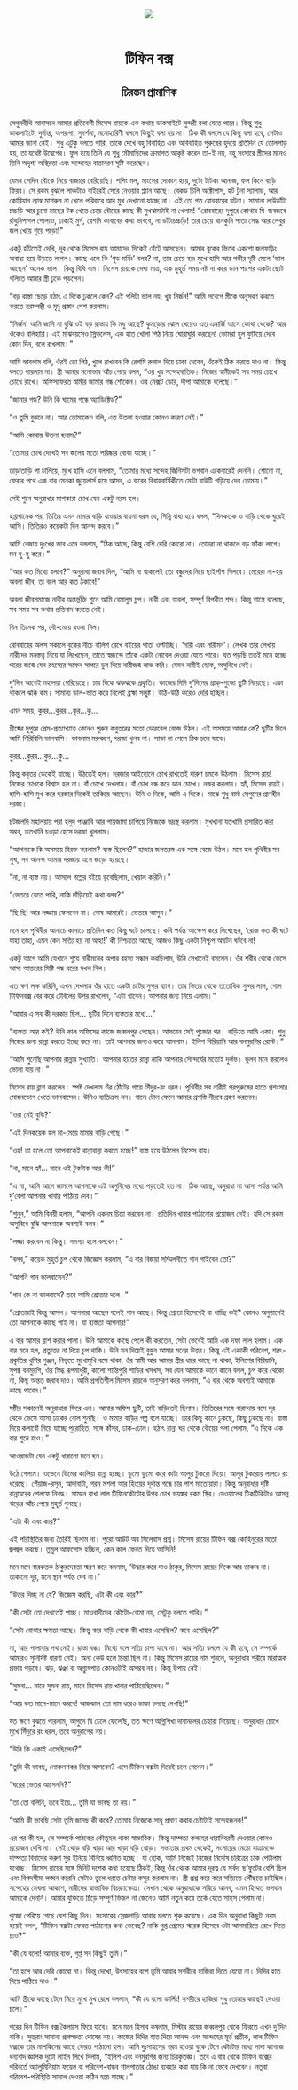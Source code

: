 <div align=center> <img src="../../metadata/images/rabibasariya/টিফিন-বক্স-চিরন্তন-প্রামাণিক.jpg" align="center"></div><br><h1 align=center>টিফিন বক্স</h1>
<h2 align=center>চিরন্তন প্রামাণিক</h2><br>সেগুনবীথি আবাসনে আমার প্রতিবেশী মিসেস রায়কে এক কথায় ডাকসাইটে সুন্দরী বলা যেতে পারে। কিন্তু শুধু ডাকসাইটে, দুর্দান্ত, অপরূপা, সুদর্শনা, মনোহারিণী বললে কিছুই বলা হয় না। ঠিক কী বললে যে কিছু বলা হবে, সেটাও আমার জানা নেই। শুধু এটুকু বলতে পারি, তাকে দেখে বহু বিবাহিত এবং অবিবাহিত পুরুষের হৃদয়ে প্রতিদিন যে তোলপাড় হয়, তা যথেষ্ট উদ্বেগের। ফুল হয়ে তিনি যে শুধু মৌমাছিদের ক্রমাগত আকৃষ্ট করেন তা-ই নয়, বহু সংসারে স্ত্রীদের মনেও তিনি অদৃশ্য অস্থিরতা এবং সন্দেহের বাতাবরণ সৃষ্টি করেছেন।

যেমন সেদিন বৌকে নিয়ে বাজারে বেরিয়েছি। শপিং মল, মাংসের দোকান হয়ে, দুটো টাটকা আনাজ, ফল কিনে বাড়ি ফিরব। সে রকম বুঝলে লাঞ্চটাও বাইরেই সেরে নেওয়ার প্ল্যান আছে। বেকড চিলি অক্টোপাস, হট টুনা স্যালাড, আর কোরিয়ান ল্যাম্ব মাশরুম না খেলে পরিবারে আর মুখ দেখানো যাচ্ছে না। এই তো গত রোববারের ঘটনা। সামান্য লাউডাঁটা চচ্চড়ি আর চুনো মাছের টক খেতে চেয়ে বৌয়ের কাছে কী মুখঝামটাই না খেলাম! “রোববারের দুপুরে কোথায় ঘি-জবজবে রাঁধুনিপাগল পোলাও, ঢাকাই মুর্গ, রেশমি কাবাবের কথা ভাববে, না ডাঁটাচচ্চড়ি! তার চেয়ে থানকুনি পাতা সেদ্ধ আর লেবুর জল খেয়ে শুয়ে পড়ো!”

একটু হাঁটতেই দেখি, দূর থেকে মিসেস রায় আমাদের দিকেই হেঁটে আসছেন। আমার বুকের ভিতর একশো জলফড়িং অবাধ্য হয়ে উড়তে লাগল। কাছে এলে কি ‘গুড মর্নিং’ বলব? না, তার চেয়ে বরং মুখে হাসি আর গভীর দৃষ্টি মেলে ‘ভাল আছেন’ অনেক ভাল। কিন্তু বিধি বাম। মিসেস রায়কে দেখা মাত্র, এক মুহূর্ত সময় নষ্ট না করে ডান পাশের একটা ছোট গলিতে আমার স্ত্রী ঢুকে পড়লেন।

“বড় রাস্তা ছেড়ে হঠাৎ এ দিকে ঢুকলে কেন? এই গলিটা ভাল নয়, খুব নির্জন!” আমি সবেগে স্ত্রীকে অনুসরণ করতে করতে নরমপন্থী ও মৃদু প্রস্তাব পেশ করলাম।

“নির্জন! আমি জানি না বুঝি ওই বড় রাস্তায় কি মধু আছে? কুমড়োর ঝোল খেয়েও এত এনার্জি আসে কোথা থেকে? আর ওঁকেও বলিহারি। এই মাঝবয়সেও স্লিভলেস, এক হাত খোলা পিঠ নিয়ে ঘোরাঘুরি করছেন! ভোমরা হুল ফুটিয়ে দেবে কোন দিন, বলে রাখলাম।”

আমি ভাবলাম বলি, ওঁরই তো পিঠ, খুলে রাখবেন কি রেশমি রুমাল দিয়ে ঢাকা দেবেন, ওঁকেই ঠিক করতে দাও না। কিন্তু বলতে পারলাম না। স্ত্রী আমার মনোভাব আঁচ পেয়ে বলল, “ওর খুব সন্দেহবাতিক। নিজের স্বামীকেই সব সময় চোখে চোখে রাখে। অফিসফেরত স্বামীর জামার গন্ধ শোঁকেন। ওর নেক্সট ডোর, দীপা আমাকে বলেছে।”

“জামার গন্ধ? উনি কি ঘামের গন্ধে অ্যাডিক্টেড?”

“ও তুমি বুঝবে না। আর তোমাকেও বলি, এত উতলা হওয়ার কোনও কারণ নেই।”

“আমি কোথায় উতলা হলাম?”

“তোমার চোখ দেখেই সব জলের মতো পরিষ্কার বোঝা যাচ্ছে।”

তাড়াতাড়ি পা চালিয়ে, মুখে হাসি এনে বললাম, “তোমার মধ্যে সন্দেহ জিনিসটা ভগবান একেবারেই দেননি। শোনো না, ফেরার পথে এক বার মেনকা জুয়েলার্স হয়ে আসব, এ বারের বিবাহবার্ষিকীতে মোটা বাউটি গড়িয়ে দেব তোমায়।”

সেই শুনে অনুরাধার মাশকারা চোখ যেন একটু নরম হল।




হপ্তাখানেক পর, তিতির এমন মামার বাড়ি যাওয়ার বায়না ধরল যে, গিন্নি বাধ্য হয়ে বলল, “দিনকতক ও বাড়ি থেকে ঘুরেই আসি। তিতিরও কয়েকটা দিন আনন্দ করবে।”

আমি বেজায় দুঃখের ভাব এনে বললাম, “ঠিক আছে, কিন্তু বেশি দেরি কোরো না। তোমরা না থাকলে বড় ফাঁকা লাগে। মন হু-হু করে।”

“আর কত মিথ্যে বলবে?” অনুরাধা জবাব দিল, “আমি না থাকলেই তো বন্ধুদের নিয়ে ছাইপাঁশ গিলবে। মেয়েরা না-হয় অবলা জীব, তা বলে আর কত ঠকাবে!”

অবলা জীবসমাজে নারীর অন্তর্ভুক্তি শুনে আমি বেমালুম চুপ। নারী এবং অবলা, সম্পূর্ণ বিপরীত শব্দ। কিন্তু শাস্ত্রে বলেছে, সব সময় সব কথার প্রতিবাদ করতে নেই।

দিন তিনেক পর, বৌ-মেয়ে রওনা দিল।




রোববারের অলস সকালে বুকের নীচে বালিশ রেখে বইয়ের পাতা ওল্টাচ্ছি। ‘নারী এবং নারীমন’। লেখক তার লেখায় নারীদের মনস্তত্ত্ব নিয়ে যা লিখেছেন, তাতে স্বচ্ছন্দে তাঁকে একটা নোবেল দেওয়া যেতে পারে। যত পড়ছি ততই মনে হচ্ছে পরের জন্মে যেন রহস্যের সফেন সাগরে ডুব দিয়ে নারীজন্ম লাভ করি। যেমন নারীই হোক, অসুবিধে নেই।

দু’দিন আগেই মহালয়া পেরিয়েছে। চার দিকে ঝকঝকে প্রকৃতি। কাজের দিদি দু’দিনের প্রাক্‌-পুজো ছুটি নিয়েছে। একা থাকলে ঝক্কি কম। সামান্য ডাল-ভাত করে নিলেই ব্রহ্মা সন্তুষ্ট। উঠি-উঠি করেও দেরি হচ্ছিল।

এমন সময়, কুরর...কুরর...কুর...কু...

গ্রীষ্মের দুপুরে প্রেম-প্রত্যাখ্যাত কোনও পুরুষ কবুতরের মতো ডোরবেল বেজে উঠল। এই অসময়ে আবার কে? ছুটির দিনে আমি নিরিবিলি ভালবাসি। ভাবলাম মরুকগে, দরজা খুলব না। সাড়া না পেলে ঠিক চলে যাবে।

কুরর...কুরর...কুর...কু...

কিন্তু কবুতর ডেকেই যাচ্ছে। উঠতেই হল। দরজার আইহোলে চোখ রাখতেই দারুণ চমকে উঠলাম। মিসেস রায়! নিজের চোখকে বিশ্বাস হল না। বাঁ চোখে দেখলাম। বাঁ চোখ বন্ধ করে ডান চোখে। নজর করলাম। হ্যাঁ, মিসেস রায়ই। হাসি-হাসি মুখ করে দরজার দিকেই তাকিয়ে আছেন। উনি ও দিকে, আমি এ দিকে। মাঝে শুধু বার্মা সেগুনের প্রাণহীন দরজা।

চটজলদি মহালয়ায় পরা হলুদ পাঞ্জাবি আর পায়জামা চাপিয়ে নিজেকে ভদ্রস্থ করলাম। মুখখানা যতখানি প্রসারিত করা সম্ভব, ততখানি চওড়া হেসে দরজা খুললাম।

“আপনাকে কি অসময়ে বিরক্ত করলাম? ব্যস্ত ছিলেন?” হাজার জলতরঙ্গ এক সঙ্গে বেজে উঠল। মনে হল পৃথিবীর সব সুখ, সব আনন্দ আমার দরজায় এসে জড়ো হয়েছে।

“না, না ব্যস্ত নয়। আসলে গল্পের বইয়ে ডুবেছিলাম, খেয়াল করিনি।”

“ভেতরে যেতে পারি, নাকি দাঁড়িয়েই কথা বলব?”

“ছি ছি! আর লজ্জায় ফেলবেন না। দোষ আমারই। ভেতরে আসুন।”

মনে হল পৃথিবীর আনাচে কানাচে প্রতিদিন কত কিছু ঘটে চলেছে। কবি পর্যন্ত আক্ষেপ করে লিখেছেন, ‘রোজ কত কী ঘটে যাহা তাহা, এমন কেন সত্যি হয় না আহা!’ কী নিশ্চয়তা আছে, আজও কিছু একটা নিশ্চুপ অঘটন ঘটবে না!

একটু আগে আমি যেখানে শুয়ে নারীমনের অপার রহস্য সন্ধান করছিলাম, উনি সেখানেই বসলেন। ওঁর শরীর থেকে ভেসে আসা আতরের মিষ্টি গন্ধ ঘরের দখল নিল।

এত ক্ষণ লক্ষ করিনি, এখন দেখলাম ওঁর হাতে একটা চটের সুন্দর ব্যাগ। তার ভিতর থেকে ততোধিক সুন্দর লাল, গোল টিফিনবক্স বের করে টেবিলের উপর রাখলেন, “এটা খাবেন। আপনার জন্য নিয়ে এলাম।”

“আবার এ সব কী দরকার ছিল... ছুটির দিনে ব্যস্ততার মধ্যে...”

“ব্যস্ততা আর কই? উনি কাল অফিসের কাজে জব্বলপুর গেছেন। আসবেন সেই পুজোর পর। বাড়িতে আমি একা। শুধু নিজের জন্য রান্না করতে ইচ্ছে করে না। তাই আপনার জন্যও করে আনলাম। ইলিশ বিরিয়ানি আর বনমুরগির রোস্ট।”

“আমি শুনেছি আপনার রান্নার সুখ্যাতি। আপনার হাতের রান্না নাকি আপনার সৌন্দর্যের মতোই দুর্লভ। ভুলব মনে করলেও ভোলা যায় না।”

মিসেস রায় ব্লাশ করলেন। স্পষ্ট দেখলাম ওঁর ঠোঁটের গায়ে সিঁদুর-রং ধরল। পৃথিবীর সব নারীই পরপুরুষের হাতে প্রশংসার মোহনভোগ খেতে ভালবাসেন। উনিও ব্যতিক্রম নন। গালে টোল ফেলে আমার প্রশস্তি নীরবে গ্রহণ করলেন।

“ওরা নেই বুঝি?”

“এই দিনকয়েক হল মা-মেয়ে মামার বাড়ি গেছে।”

“ওহ! তা হলে তো আপনাকেই রান্নাবান্না করতে হচ্ছে!” ব্যস্ত হয়ে উঠলেন মিসেস রায়।

“না, মানে হ্যাঁ... মানে ওই টুকটাক আর কী!”

“এ মা, আমি আগে জানলে আপনাকে এই অসুবিধের মধ্যে পড়তেই হত না। ঠিক আছে, অনুরাধা না আসা পর্যন্ত আমি দু’বেলা আপনার খাবার পাঠিয়ে দেব।”

“শুনুন,” আমি বিনয়ী হলাম, “আপনি একদম চিন্তা করবেন না। প্রতিদিন খাবার পাঠানোর প্রয়োজন নেই। যদি সে রকম অসুবিধে বুঝি আপনাকে অবশ্যই বলব।”

“লজ্জা করবেন না কিন্তু। সমস্যা হলে বলবেন।”

“বলব,” কয়েক মুহূর্ত চুপ থেকে জিজ্ঞেস করলাম, “এ বার বিজয়া সম্মিলনীতে গান গাইবেন তো?”

“আপনি গান ভালবাসেন?”

“গান কে না ভালবাসে? তবে আমি শ্রোতার দলে।”

“শ্রোতারাই কিন্তু আসল। আপনারা আছেন বলেই গান আছে। কিন্তু শ্রোতা হিসেবেই বা পাচ্ছি কই? কোনও অনুষ্ঠানেই তো আপনাকে কাছে পাই না। যা ব্যস্ততা আপনার!”

এ বার আমার ব্লাশ করার পালা। উনি আমাকে কাছে পেলে কী করতেন, সেটা ভেবেই আমি এক দফা লাল হলাম। এক বার মনে হল, প্রত্যুত্তর না দিয়ে চুপ থাকি। উনি মন দিয়েই বুঝুন আমার মনের উত্তর। কিন্তু এই একাকী পরিবেশ, শরৎ-প্রকৃতির খুশির গুঞ্জন, নিভৃতে মুখোমুখি বসে থাকা, ওঁর স্বামী আর আমার স্ত্রীর ধারে কাছে না থাকা, ইলিশের বিরিয়ানি, সুপক্ব বনমুরগি, ওঁর স্নিগ্ধ রূপমাধুরী, কালো শান্তিপুরি শাড়ির খসখস, সব যেন আমাকে কানে কানে বলল, চুপ করে থেকো না, কিছু অন্তত জবাব দাও। আমি প্রগতিশীল মিসেস রায়কে অনুসরণ করে বললাম, “এ বার থেকে অবশ্যই আমাকে কাছে পাবেন।”




ষষ্ঠীর সকালেই অনুরাধারা ফিরে এল। আমার অফিস ছুটি, তাই বাড়িতেই ছিলাম। তিতিরের সঙ্গে বারান্দায় বসে দূর থেকে ভেসে আসা ঢাকের বোল শুনছি। ও মামার বাড়ির গল্প বলে যাচ্ছে। তার কিছু কানে ঢুকছে, কিছু ঢুকছে না। রাস্তা দিয়ে কলাবৌ নিয়ে যাচ্ছে পুরোহিত, সঙ্গে কাঁসর, ঢাক-ঢোল। হঠাৎ রান্না ঘর থেকে বৌয়ের গলা পেলাম, “এ দিকে এক বার শুনে যাও।”

আওয়াজটা যেন একটু ধারালো মনে হল।

উঠে গেলাম। ওভেনে ডিমের কালিয়া রান্না হচ্ছে। ডুমো ডুমো করে কাটা আলুর টুকরো দিয়ে। আলুর টুকরোয় লালচে রং ধরেছে। পেঁয়াজ-রসুন, আদাবাটা, গরম মশলা আর হিংয়ের দুর্দান্ত গন্ধে চার পাশ মাতোয়ারা। কিন্তু অনুরাধার দৃষ্টি রান্নাঘরের শেলফে নিবদ্ধ। সামনে রাখা লাল টিফিনকৌটোর উপর চোখ ভয়ঙ্কর রকম স্থির। দেওয়ালের টিকটিকিটাও আসন্ন ঝড়ের আঁচ পেয়ে মুহূর্ত গুনছে।

“এটা কী এবং কার?”

এই পরিস্থিতির জন্য তৈরিই ছিলাম না। পুরো আউট অব সিলেবাস প্রশ্ন। মিসেস রায়ের টিফিন বক্স কোহিনুরের মতো জ্বলজ্বল করছে। তুমুল আফসোস হচ্ছিল, কেন কাল ফেরত দিয়ে আসিনি!

মনে মনে বারকতক ঠাকুরদেবতা স্মরণ করে বললাম, ‘উদ্ধার করে দাও ঠাকুর, মিসেস রায়ের দিকে আর তাকাব না। তাকানো দূর, মনে স্থান পর্যন্ত দেব না।’

“উত্তর দিচ্ছ না যে? জিজ্ঞেস করছি, এটা কী এবং কার?”

“কী সেটা তো দেখতেই পাচ্ছ। মাওবাদীদের কৌটো-বোমা নয়, সেটুকু বলতে পারি।”

“সেটা বোঝার ক্ষমতা আছে। কিন্তু কার বাড়ি থেকে কী খাবার এসেছিল? কবে এসেছিল?”

না, আর পালাবার পথ নেই। রাস্তা বন্ধ। মিথ্যে বলে সত্যি চাপা যাবে না। আর সত্যি বললে যে কী হবে, সে সম্পর্কে আমারও সুনির্দিষ্ট ধারণা নেই। অন্য কেউ হলে চিন্তা ছিল না। কিন্তু মিসেস রায়ের নাম শুনলে, অনুরাধার শরীরে মারাত্মক প্রভাব পড়বে। ঝড়, ঝঞ্ঝা বা অগ্ন্যুৎপাত কোনওটাই অসম্ভব নয়। কিন্তু উপায় নেই।

“সুমনা... মানে সুমনা রায়, মানে মিসেস রায় খাবার পাঠিয়েছিলেন।”

“আর কত মানে-মানে করবে! আজকাল তো নাম ধরেও ডাকা চলছে দেখছি!”

যত ক্ষণে বুঝতে পারলাম, আগুনে ঘি ঢেলে ফেলেছি, তত ক্ষণে অগ্নিশিখা দাবানলের চেহারা নিয়েছে। অনুরাধার চোখে মুখে সিঁদুরে রং ধরল, তবে অনুরাগের নয়।

“উনি কি একাই এসেছিলেন?”

“তুমি কী ভাবছ, লোকলশকর নিয়ে আসবেন? এসে টিফিন বক্সটা দিয়েই চলে গেলেন।”

“ঘরের ভেতর আসেননি?”

“তা তো বলিনি, তবে ইয়ে... তুমি যা ভাবছ তা নয়।”

“আমি কী ভাবছি সেটা তুমি জানছ কী করে? তোমার নিজেকে সাধু প্রমাণ করার চেষ্টাটাই সন্দেহজনক!”

এর পর কী হল, সে সম্পর্কে পাঠকের কৌতূহল থাকা স্বাভাবিক। কিন্তু দাম্পত্য কলহের ধারাবিবরণী দেওয়ার কোনও প্রয়োজন দেখি না। সেই থোড় বড়ি খাড়া আর খাড়া বড়ি থোড়। সভ্যতার প্রথম থেকেই, সংসারের মেঠো যাত্রামঞ্চে দাম্পত্য বিবাদের করুণ সুর ইনিয়ে বিনিয়ে ধ্বনিত হচ্ছে। যা হোক, আমি নিজেই নিজের নির্দোষ চরিত্রের ঢাক পেটালাম যথেচ্ছ। মিসেস রায়ের সঙ্গে মিনিট দশেক কথা হয়েছে ঠিকই, কিন্তু ওঁর থেকে আমার দূরত্ব যে সর্বদা ছ’ফুটের বেশি ছিল এবং বিপদসীমা লঙ্ঘন করেনি সেটাও তুলে ধরতে চেষ্টার কসুর করলাম না। স্ত্রী প্রশ্ন করে করে সত্যিতে পৌঁছতে চাইছিল। সন্দেহের মেঘলা আকাশ, নারীদের স্বাভাবিক বিচরণক্ষেত্র। সেখান থেকে অনুরাধাকে সরিয়ে আনব, এমন হিম্মত ভগবান আমাকে দেননি। আমার যুক্তিতে চিঁড়ে সম্পূর্ণ ভিজল না জেনেও আমি নতুন করে তর্কে যেতে সাহস পেলাম না।




পুজো পেরিয়ে গেছে বেশ কিছু দিন। সংসারের স্লেজগাড়ি আবার চলতে শুরু করেছে। এক দিন অনুরাধা কিছুটা নরম হয়েই বলল, “টিফিন বক্সটা ফেরত পাঠানোর কথা ভেবেছ? নাকি গুপ্ত প্রেমের স্মারক হিসেবে ওটা আলমারিতে রেখে দিতে চাও?”

“কী যে বলো! আমার ব্যক্ত, গুপ্ত সব কিছুই তুমি।”

“তা হলে আর দেরি কোরো না। কিন্তু দেখো, উৎসাহের বশে তুমি আবার সশরীরে হাজিরা দিতে যেয়ো না। দিদির হাত দিয়ে পাঠিয়ে দাও।”

আমি স্ত্রীকে কাছে টেনে নিয়ে মুখে মুখ রেখে বললাম, “কী যে বলো ডার্লিং! সশরীরে হাজিরা শুধু তোমার কাছেই দেওয়া চলে।”

পরের দিন টিফিন বক্স কৈলাসে ফিরে যাবে। মনে মনে হিসাব কষলাম, মিস্টার রায়ের জব্বলপুর থেকে ফিরতে এখন দু’দিন বাকি। সুতরাং সামান্য প্রগল্ভতা দোষের নয়। কাজের দিদির হাত দিয়ে আনন্দ এবং সন্দেহের মূর্ত প্রতীক, লাল টিফিন বক্সকে তার মালকিনের কাছে ফেরত পাঠানো হল। আমি দুঃসাহসের গরম হাওয়া বুকে টেনে কৌটোর মধ্যে সাদা কাগজে ধন্যবাদ জ্ঞাপক দুটো লাইন লিখে দিলাম, “ইলিশ এবং বনমুরগির জন্য চিরকৃতজ্ঞ। তবে এ বার থেকে টিফিন বক্সের পরিবর্তে অ্যালুমিনিয়াম ফয়েল বা পরিবেশ-বান্ধব শালপাতার ঠোঙা ব্যবহার করা যায় কি না ভেবে দেখবেন। নতুবা পরিবেশ-পরিস্থিতি সামাল দেওয়া কঠিন হয়ে যাচ্ছে।”